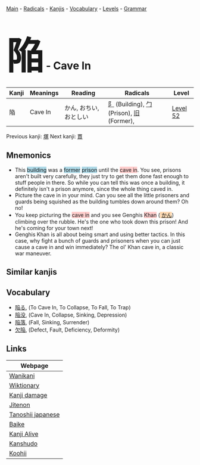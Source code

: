 <style> bigfont {font-size: 100px}</style>
[Main](../README.md) -
[Radicals](../radicals.md) -
[Kanjis](../kanjis.md) -
[Vocabulary](../vocabulary.md) -
[Levels](../levels.md) -
[Grammar](../grammar.md)
# <bigfont> 陥</bigfont> - Cave In 

| Kanji | Meanings | Reading | Radicals | Level |
| --- | --- | --- | --- | --- |
| 陥 | Cave In | かん, おちい, おとしい | [阝](../radicals/阝.md) (Building), [勹](../radicals/勹.md) (Prison), [旧](../radicals/旧.md) (Former),  | [Level 52](../levels/wk_level52.md) |

Previous kanji: [塚](塚.md) Next kanji: [貫](貫.md) 

## Mnemonics
 * This <span style="background-color:#ADD8E6"> building</span> was a <span style="background-color:#ADD8E6"> former</span> <span style="background-color:#ADD8E6"> prison</span> until the <span style="background-color:#ffcccb"> cave in</span>. You see, prisons aren't built very carefully, they just try to get them done fast enough to stuff people in there. So while you can tell this was once a building, it definitely isn't a prison anymore, since the whole thing caved in.
* Picture the cave in in your mind. Can you see all the little prisoners and guards being squished as the building tumbles down around them? Oh no!
* You keep picturing the <span style="background-color:#ffcccb"> cave in</span> and you see Genghis <span style="background-color:#ffcccb"> Khan</span> (<span style="background-color:#fed8b1"> [かん](https://jisho.org/search/かん)</span>) climbing over the rubble. He's the one who took down this prison! And he's coming for your town next!
* Genghis Khan is all about being smart and using better tactics. In this case, why fight a bunch of guards and prisoners when you can just cause a cave in and win immediately? The ol' Khan cave in, a classic war maneuver.


## Similar kanjis
 


## Vocabulary
 * [陥る](../vocabulary/陥.md), (To Cave In, To Collapse, To Fall, To Trap)
* [陥没](../vocabulary/陥.md), (Cave In, Collapse, Sinking, Depression)
* [陥落](../vocabulary/陥.md), (Fall, Sinking, Surrender)
* [欠陥](../vocabulary/陥.md), (Defect, Fault, Deficiency, Deformity)



## Links 

| Webpage |
| --- |
| [Wanikani          ](https://www.wanikani.com/kanji/陥) |
| [Wiktionary        ](https://en.wiktionary.org/wiki/陥) |
| [Kanji damage      ](http://www.kanjidamage.com/kanji/search?utf8=✓&q=陥) |
| [Jitenon           ](https://jitenon.com/kanji/陥) |
| [Tanoshii japanese ](https://www.tanoshiijapanese.com/dictionary/kanji.cfm?k=陥) |
| [Baike             ](https://baike.baidu.com/item/陥) |
| [Kanji Alive       ](https://app.kanjialive.com/陥) |
| [Kanshudo          ](https://www.kanshudo.com/searchmn?q=陥) |
| [Koohii            ](https://kanji.koohii.com/study/kanji/陥) |

